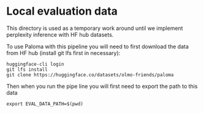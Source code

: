 # Local evaluation data

This directory is used as a temporary work around until we implement perplexity inference with HF hub datasets.

To use Paloma with this pipeline you will need to first download the data from HF hub (install git lfs first in necessary):
```
huggingface-cli login
git lfs install
git clone https://huggingface.co/datasets/olmo-friends/paloma
```

Then when you run the pipe line you will first need to export the path to this data
```
export EVAL_DATA_PATH=$(pwd)
```
